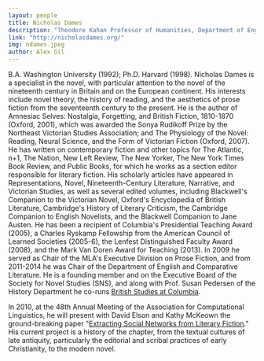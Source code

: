 ```yaml
---
layout: people
title: Nicholas Dames
description: "Theodore Kahan Professor of Humanities, Department of English and Comparative Literature"
link: "http://nicholasdames.org/"
img: ndames.jpeg
author: Alex Gil
---
```


B.A. Washington University (1992); Ph.D. Harvard (1998).  Nicholas Dames is a specialist in the novel, with particular attention to the novel of the nineteenth century in Britain and on the European continent.  His interests include novel theory, the history of reading, and the aesthetics of prose fiction from the seventeenth century to the present. He is the author of Amnesiac Selves: Nostalgia, Forgetting, and British Fiction, 1810-1870 (Oxford, 2001), which was awarded the Sonya Rudikoff Prize by the Northeast Victorian Studies Association; and The Physiology of the Novel: Reading, Neural Science, and the Form of Victorian Fiction (Oxford, 2007). He has written on contemporary fiction and other topics for The Atlantic, n+1, The Nation, New Left Review, The New Yorker, The New York Times Book Review, and Public Books, for which he works as a section editor responsible for literary fiction. His scholarly articles have appeared in Representations, Novel, Nineteenth-Century Literature, Narrative, and Victorian Studies, as well as several edited volumes, including Blackwell's Companion to the Victorian Novel, Oxford's Encyclopedia of British Literature, Cambridge's History of Literary Criticism, the Cambridge Companion to English Novelists, and the Blackwell Companion to Jane Austen. He has been a recipient of Columbia's Presidential Teaching Award (2005), a Charles Ryskamp Fellowship from the American Council of Learned Societies (2005-6), the Lenfest Distinguished Faculty Award (2008), and the Mark Van Doren Award for Teaching (2013). In 2009 he served as Chair of the MLA's Executive Division on Prose Fiction, and from 2011-2014 he was Chair of the Department of English and Comparative Literature. He is a founding member and on the Executive Board of the Society for Novel Studies (SNS), and along with Prof. Susan Pedersen of the History Department he co-runs [British Studies at Columbia](http://www.columbia.edu/cu/britishstudies/).  

In 2010, at the 48th Annual Meeting of the Association for Computational Linguistics, he will present with David Elson and Kathy McKeown the ground-breaking paper "[Extracting Social Networks from Literary Fiction](http://nicholasdames.org/wp-content/uploads/2013/06/ACL2010-ElsonDamesMcKeown.pdf)." His current project is a history of the chapter, from the textual cultures of late antiquity, particularly the editorial and scribal practices of early Christianity, to the modern novel.

